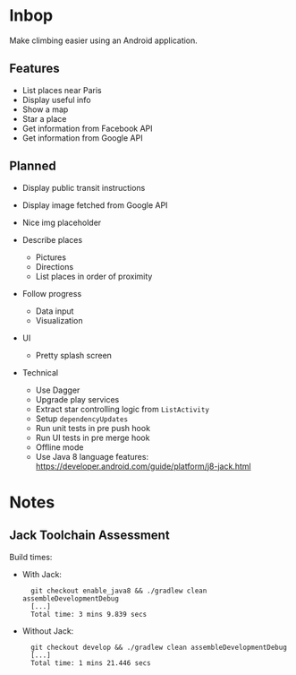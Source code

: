 # Inbop

Make climbing easier using an Android application.

## Features

- List places near Paris
- Display useful info 
- Show a map
- Star a place
- Get information from Facebook API
- Get information from Google API

## Planned

- Display public transit instructions
- Display image fetched from Google API
- Nice img placeholder

- Describe places
  - Pictures
  - Directions
  - List places in order of proximity

- Follow progress
    - Data input
    - Visualization

- UI
  - Pretty splash screen

- Technical
  - Use Dagger
  - Upgrade play services
  - Extract star controlling logic from `ListActivity`
  - Setup `dependencyUpdates`
  - Run unit tests in pre push hook
  - Run UI tests in pre merge hook
  - Offline mode
  - Use Java 8 language features: https://developer.android.com/guide/platform/j8-jack.html

# Notes

## Jack Toolchain Assessment

Build times:

- With Jack:

        git checkout enable_java8 && ./gradlew clean assembleDevelopmentDebug
        [...]
        Total time: 3 mins 9.839 secs

- Without Jack:

        git checkout develop && ./gradlew clean assembleDevelopmentDebug
        [...]
        Total time: 1 mins 21.446 secs